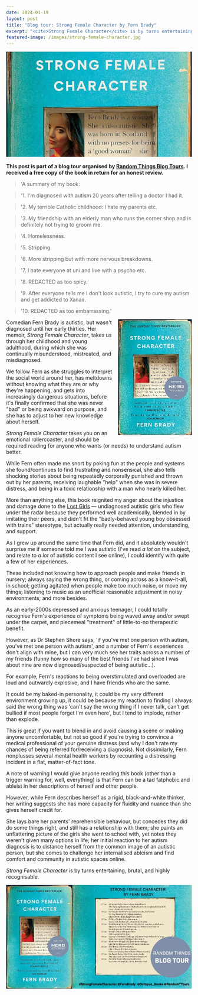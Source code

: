 ```yaml
---
date: 2024-01-19
layout: post
title: "Blog tour: Strong Female Character by Fern Brady"
excerpt: "<cite>Strong Female Character</cite> is by turns entertaining, brutal, and highly recognisable."
featured-image: /images/strong-female-character.jpg
---
```


![Strong Female Character](/images/strong-female-character.jpg)

**This post is part of a blog tour organised by [Random Things Blog Tours](http://randomthingsthroughmyletterbox.blogspot.com/p/services-to-publishers-authors-blog.html). I received a free copy of the book in return for an honest review.**

> 'A summary of my book:

> '1. I'm diagnosed with autism 20 years after telling a doctor I had it.

> '2. My terrible Catholic childhood: I hate my parents etc.

> '3. My friendship with an elderly man who runs the corner shop and is definitely not trying to groom me.

> '4. Homelessness.

> '5. Stripping.

> '6. More stripping but with more nervous breakdowns.

> '7. I hate everyone at uni and live with a psycho etc.

> '8. REDACTED as too spicy.

> '9. After everyone tells me I don't look autistic, I try to cure my autism and get addicted to Xanax.

> '10. REDACTED as too embarrassing.'

<img src="/images/strong-female-character-200.jpg" alt="Strong Female Character" style="float: right; margin-bottom: 10px; margin-left: 10px;">

Comedian Fern Brady is autistic, but wasn't diagnosed until her early thirties. Her memoir, <cite>Strong Female Character</cite>, takes us through her childhood and young adulthood, during which she was continually misunderstood, mistreated, and misdiagnosed.

We follow Fern as she struggles to interpret the social world around her, has meltdowns without knowing what they are or why they're happening, and gets into increasingly dangerous situations, before it's finally confirmed that she was never "bad" or being awkward on purpose, and she has to adjust to her new knowledge about herself.

<cite>Strong Female Character</cite> takes you on an emotional rollercoaster, and should be required reading for anyone who wants (or needs) to understand autism better.

While Fern often made me snort by poking fun at the people and systems she found/continues to find frustrating and nonsensical, she also tells shocking stories about being repeatedly corporally punished and thrown out by her parents, receiving laughable "help" when she was in severe distress, and being in a toxic relationship with a man who nearly killed her.

More than anything else, this book reignited my anger about the injustice and damage done to the [Lost Girls](https://www.youtube.com/watch?v=-pHxHcZChgU) &mdash; undiagnosed autistic girls who flew under the radar because they performed well academically, blended in by imitating their peers, and didn't fit the "badly-behaved young boy obsessed with trains" stereotype, but actually really needed attention, understanding, and support.

As I grew up around the same time that Fern did, and it absolutely wouldn't surprise me if someone told me I was autistic (I've read *a lot* on the subject, and relate to *a lot* of autistic content I see online), I could identify with quite a few of her experiences.

These included not knowing how to approach people and make friends in nursery; always saying the wrong thing, or coming across as a know-it-all, in school; getting agitated when people make too much noise, or move my things; listening to music as an unofficial reasonable adjustment in noisy environments; and more besides.

As an early-2000s depressed and anxious teenager, I could totally recognise Fern's experience of symptoms being waved away and/or swept under the carpet, and piecemeal "treatment" of little-to-no therapeutic benefit.

However, as Dr Stephen Shore says, 'if you've met one person with autism, you've met one person with autism', and a number of Fern's experiences don't align with mine, but I can very much see her traits across a number of my friends (funny how so many of the best friends I've had since I was about nine are now diagnosed/suspected of being autistic...).

For example, Fern's reactions to being overstimulated and overloaded are loud and outwardly explosive, and I have friends who are the same.

It could be my baked-in personality, it could be my very different environment growing up, it could be because my reaction to finding I always said the wrong thing was 'can't say the wrong thing if I never talk, can't get bullied if most people forget I'm even here', but I tend to implode, rather than explode.

This is great if you want to blend in and avoid causing a scene or making anyone uncomfortable, but not so good if you're trying to convince a medical professional of your genuine distress (and why I don't rate my chances of being referred for/receiving a diagnosis). Not dissimilarly, Fern nonplusses several mental health workers by recounting a distressing incident in a flat, matter-of-fact tone.

A note of warning I would give anyone reading this book (other than a trigger warning for, well, everything) is that Fern can be a tad fatphobic and ableist in her descriptions of herself and other people.

However, while Fern describes herself as a rigid, black-and-white thinker, her writing suggests she has more capacity for fluidity and nuance than she gives herself credit for.

She lays bare her parents' reprehensible behaviour, but concedes they did do some things right, and still has a relationship with them; she paints an unflattering picture of the girls she went to school with, yet notes they weren't given many options in life; her initial reaction to her autism diagnosis is to distance herself from the common image of an autistic person, but she comes to challenge her internalised ableism and find comfort and community in autistic spaces online.

<cite>Strong Female Character</cite> is by turns entertaining, brutal, and highly recognisable.

![Strong Female Character blog tour banner](/images/strong-female-character-banner.jpg)